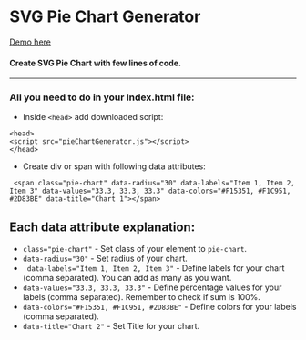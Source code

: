 # SVG Pie Chart Generator
[Demo here](https://dariuszignaciuk.github.io/piechartt/ "piechart demo")
#### Create SVG Pie Chart with few lines of code.

***
### All you need to do in your Index.html file:


- Inside `<head>` add downloaded script: 
```
<head>
<script src="pieChartGenerator.js"></script>
</head>
```

- Create div or span with following data attributes:
```
 <span class="pie-chart" data-radius="30" data-labels="Item 1, Item 2, Item 3" data-values="33.3, 33.3, 33.3" data-colors="#F15351, #F1C951, #2D83BE" data-title="Chart 1"></span>
```
## Each data attribute explanation:

- `class="pie-chart"` - Set class of your element to `pie-chart`.
- `data-radius="30"` - Set radius of your chart.
- ` data-labels="Item 1, Item 2, Item 3"` - Define labels for your chart (comma separated). You can add as many as you want.
- `data-values="33.3, 33.3, 33.3"` - Define percentage values for your labels (comma separated). Remember to check if sum is 100%.
- `data-colors="#F15351, #F1C951, #2D83BE"` - Define colors for your labels (comma separated).
- `data-title="Chart 2"` - Set Title for your chart.
 
